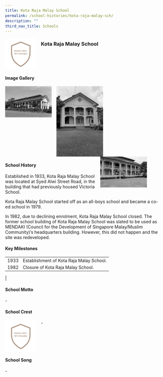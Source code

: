 ```yaml
---
title: Kota Raja Malay School
permalink: /school-histories/kota-raja-malay-sch/
description: ""
third_nav_title: Schools
---
```

<img src="/images/kotarajamalaysch1.png" style="width:20%;margin-right:15px;" align = "left">

### **Kota Raja Malay School**

<br clear="left">

#### **Image Gallery**

<p><a href="/images/kotarajamalaysch2.jpg">  
<img src="/images/kotarajamalaysch2.jpg" style="width:30%;margin-right:15px;" align = "left">
</a></p>

<p><a href="/images/kotarajamalaysch4.jpg">  
<img src="/images/kotarajamalaysch4.jpg" style="width:30%;margin-right:15px;" align = "left">
</a></p>

<p><a href="/images/kotarajamalaysch3.jpg">  
<img src="/images/kotarajamalaysch3.jpg" style="width:30%;margin-right:45px;" align = "right">
</a></p>

<br clear="left">

#### **School History**
Established in 1933, Kota Raja Malay School was located at Syed Alwi Street Road, in the building that had previously housed Victoria School.  
  
Kota Raja Malay School started off as an all-boys school and became a co-ed school in 1979.  
  
In 1982, due to declining enrolment, Kota Raja Malay School closed. The former school building of Kota Raja Malay School was slated to be used as MENDAKI (Council for the Development of Singapore Malay/Muslim Community)’s headquarters building. However, this did not happen and the site was redeveloped.

#### **Key Milestones**

|  |  |
|:---:|---|
| 1933 | Establishment of Kota Raja Malay School. |
| 1982 | Closure of Kota Raja Malay School. |
|

#### **School Motto**
\-

#### **School Crest**
<img src="/images/kotarajamalaysch1.png" style="width:20%;margin-right:15px;" align = "left">

\-

<br clear="left">

#### **School Song**
\-